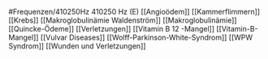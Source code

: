 #Frequenzen/410250Hz
410250 Hz (E)
[[Angioödem]]
[[Kammerflimmern]]
[[Krebs]]
[[Makroglobulinämie Waldenström]]
[[Makroglobulinämie]]
[[Quincke-Ödeme]]
[[Verletzungen]]
[[Vitamin B 12 -Mangel]]
[[Vitamin-B-Mangel]]
[[Vulvar Diseases]]
[[Wolff-Parkinson-White-Syndrom]]
[[WPW Syndrom]]
[[Wunden und Verletzungen]]